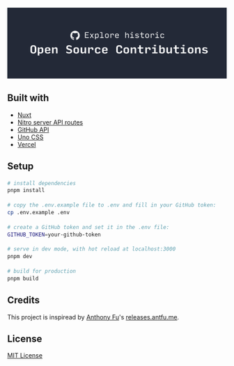 ![Explore historic Open Source Contributions](.github/assets/banner.jpg 'Explore historic Open Source Contributions')

## Built with

- [Nuxt](https://nuxt.com/)
- [Nitro server API routes](https://nuxt.com/docs/guide/concepts/server-engine#server-engine)
- [GitHub API](https://docs.github.com/en/rest)
- [Uno CSS](https://unocss.dev/)
- [Vercel](http://vercel.com)

## Setup

```bash
# install dependencies
pnpm install

# copy the .env.example file to .env and fill in your GitHub token:
cp .env.example .env

# create a GitHub token and set it in the .env file:
GITHUB_TOKEN=your-github-token

# serve in dev mode, with hot reload at localhost:3000
pnpm dev

# build for production
pnpm build
```

## Credits

This project is inspiread by [Anthony Fu](https://github.com/antfu)'s [releases.antfu.me](https://github.com/antfu/releases.antfu.me).

## License

[MIT License](./LICENSE)
